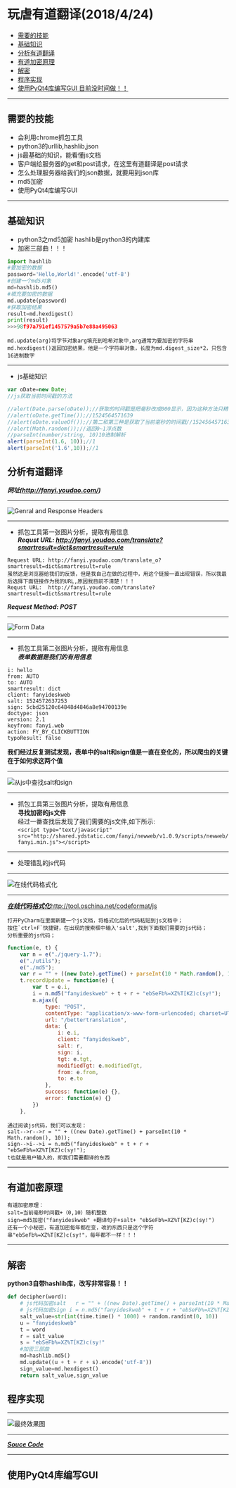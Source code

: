 # 玩虐有道翻译(2018/4/24)
* [需要的技能](#需要的技能)
* [基础知识](#基础知识)
* [分析有道翻译](#分析有道翻译)
* [有道加密原理](#有道加密原理)
* [解密](#解密)
* [程序实现](#程序实现)
* [使用PyQt4库编写GUI  目前没时间做！！](#使用PyQt4库编写GUI)

***
## 需要的技能
* 会利用chrome抓包工具
* python3的urllib,hashlib,json
* js最基础的知识，能看懂js文档
* 客户端给服务器的get和post请求，在这里有道翻译是post请求
* 怎么处理服务器给我们的json数据，就要用到json库
* md5加密
* 使用PyQt4库编写GUI

***
## 基础知识
* python3之md5加密 hashlib是python3的内建库
* 加密三部曲！！！
```python
import hashlib
#要加密的数据
password='Hello,World!'.encode('utf-8')
#创建一个md5对象
md=hashlib.md5()
#填充要加密的数据
md.update(password)
#获取加密结果
result=md.hexdigest()
print(result)
>>>98f97a791ef1457579a5b7e88a495063
```
```
md.update(arg)将字节对象arg填充到哈希对象中,arg通常为要加密的字符串
md.hexdigest()返回加密结果，他是一个字符串对象，长度为md.digest_size*2，只包含16进制数字
```

***
* js基础知识
```JavaScript
var oDate=new Date;
//js获取当前时间戳的方法

//alert(Date.parse(oDate));//获取的时间戳是把毫秒改成000显示，因为这种方法只精确到秒//1524564571000
//alert(oDate.getTime());//1524564571639
//alert(oDate.valueOf());//第二和第三种是获取了当前毫秒的时间戳//1524564571639
//alert(Math.random());//返回0~1浮点数
//parseInt(number/string, 10)10进制解析
alert(parseInt(1.6, 10));//1
alert(parseInt('1.6',10));//1
```

## 分析有道翻译
***网址(http://fanyi.youdao.com/)***

***
![Genral and Response Headers](https://github.com/Harrdy2018/Python3-Crawl/blob/master/YouDao%20Translation/youdaoA.bmp)
***
* 抓包工具第一张图片分析，提取有用信息<br>
***Requst URL:  http://fanyi.youdao.com/translate?smartresult=dict&smartresult=rule***
```
Request URL: http://fanyi.youdao.com/translate_o?smartresult=dict&smartresult=rule
虽然这是浏览器给我们的反馈，但是我自己在做的过程中，用这个链接一直出现错误，所以我最后选择下面链接作为我的URL,原因我目前不清楚！！！
Requst URL:  http://fanyi.youdao.com/translate?smartresult=dict&smartresult=rule
```
***Request Method: POST***


***
![Form Data](https://github.com/Harrdy2018/Python3-Crawl/blob/master/YouDao%20Translation/youdaoB.bmp)
***
* 抓包工具第二张图片分析，提取有用信息<br>
***表单数据是我们的有用信息***
```
i: hello
from: AUTO
to: AUTO
smartresult: dict
client: fanyideskweb
salt: 1524572637253
sign: 5cbd25120c64848d4846a8e94700139e
doctype: json
version: 2.1
keyfrom: fanyi.web
action: FY_BY_CLICKBUTTION
typoResult: false
```
**我们经过反复测试发现，表单中的salt和sign值是一直在变化的，所以爬虫的关键在于如何求这两个值**

***
![从js中查找salt和sign](https://github.com/Harrdy2018/Python3-Crawl/blob/master/YouDao%20Translation/youdaoC.bmp)
***
* 抓包工具第三张图片分析，提取有用信息<br>
**寻找加密的js文件**<br>
经过一番查找后发现了我们需要的js文件,如下所示:<br>
`<script type="text/javascript" src="http://shared.ydstatic.com/fanyi/newweb/v1.0.9/scripts/newweb/fanyi.min.js"></script>`

***
* 处理错乱的js代码
***
![在线代码格式化](https://github.com/Harrdy2018/Python3-Crawl/blob/master/YouDao%20Translation/%E5%9C%A8%E7%BA%BF%E4%BB%A3%E7%A0%81%E6%A0%BC%E5%BC%8F%E5%8C%96.png)
***
***[在线代码格式化](http://tool.oschina.net/codeformat/js)***<http://tool.oschina.net/codeformat/js>
```
打开PyCharm在里面新建一个js文档，将格式化后的代码粘贴到js文档中；
按住`ctrl+F`快捷键，在出现的搜索框中输入'salt',找到下面我们需要的js代码；
分析重要的js代码；
```
```javascript
function(e, t) {
    var n = e("./jquery-1.7");
    e("./utils");
    e("./md5");
    var r = "" + ((new Date).getTime() + parseInt(10 * Math.random(), 10));
    t.recordUpdate = function(e) {
        var t = e.i,
        i = n.md5("fanyideskweb" + t + r + "ebSeFb%=XZ%T[KZ)c(sy!");
        n.ajax({
            type: "POST",
            contentType: "application/x-www-form-urlencoded; charset=UTF-8",
            url: "/bettertranslation",
            data: {
                i: e.i,
                client: "fanyideskweb",
                salt: r,
                sign: i,
                tgt: e.tgt,
                modifiedTgt: e.modifiedTgt,
                from: e.from,
                to: e.to
            },
            success: function(e) {},
            error: function(e) {}
        })
    },
```
```
通过阅读js代码，我们可以发现：
salt-->r-->r = "" + ((new Date).getTime() + parseInt(10 * Math.random(), 10));
sign-->i-->i = n.md5("fanyideskweb" + t + r + "ebSeFb%=XZ%T[KZ)c(sy!");
t也就是用户输入的，即我们需要翻译的东西
```
***
## 有道加密原理
```
有道加密原理：
salt=当前毫秒时间戳+（0,10）随机整数
sign=md5加密("fanyideskweb" +翻译句子+salt+ "ebSeFb%=XZ%T[KZ)c(sy!")
还有一个小秘密，有道加密每年都在变，改的东西只是这个字符串"ebSeFb%=XZ%T[KZ)c(sy!"，每年都不一样！！！
```

***
## 解密
**python3自带hashlib库，改写非常容易！！**
```python
def decipher(word):
    # js代码加密salt   r = "" + ((new Date).getTime() + parseInt(10 * Math.random(), 10));
    # js代码加密sign i = n.md5("fanyideskweb" + t + r + "ebSeFb%=XZ%T[KZ)c(sy!");
    salt_value=str(int(time.time() * 1000) + random.randint(0, 10))
    u = "fanyideskweb"
    t = word
    r = salt_value
    s = "ebSeFb%=XZ%T[KZ)c(sy!"
    #加密三部曲
    md=hashlib.md5()
    md.update((u + t + r + s).encode('utf-8'))
    sign_value=md.hexdigest()
    return salt_value,sign_value
```

## 程序实现
***
![最终效果图](https://github.com/Harrdy2018/Python3-Crawl/blob/master/YouDao%20Translation/%E6%9C%89%E9%81%93%E7%BF%BB%E8%AF%91%E7%A8%8B%E5%BA%8F%E6%95%88%E6%9E%9C.bmp)
***
***[Souce Code](https://github.com/Harrdy2018/Python3-Crawl/blob/master/YouDao%20Translation/youdao.py)***

***
## 使用PyQt4库编写GUI
